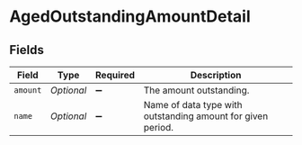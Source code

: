 # AgedOutstandingAmountDetail


## Fields

| Field                                                       | Type                                                        | Required                                                    | Description                                                 |
| ----------------------------------------------------------- | ----------------------------------------------------------- | ----------------------------------------------------------- | ----------------------------------------------------------- |
| `amount`                                                    | *Optional<BigDecimal>*                                      | :heavy_minus_sign:                                          | The amount outstanding.                                     |
| `name`                                                      | *Optional<String>*                                          | :heavy_minus_sign:                                          | Name of data type with outstanding amount for given period. |